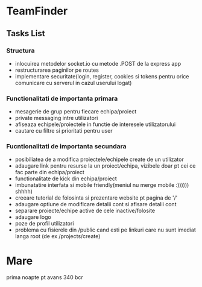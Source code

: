 # TeamFinder

## Tasks List

### Structura

- inlocuirea metodelor socket.io cu metode .POST de la express app
- restructurarea paginilor pe routes
- implementare securitate(login, register, cookies si tokens pentru orice comunicare cu serverul in cazul userului logat)

### Functionalitati de importanta primara

- mesagerie de grup pentru fiecare echipa/proiect
- private messaging intre utilizatori
- afiseaza echipele/proiectele in functie de interesele utilizatorului
- cautare cu filtre si prioritati pentru user

### Fucntionalitati de importanta secundara

- posibiliatea de a modifica proiectele/echipele create de un utilizator
- adaugare link pentru resurse la un proiect/echipa, vizibele doar pt cei ce fac parte din echipa/proiect
- functionalitate de kick din echipa/proiect
- imbunatatire interfata si mobile friendly(meniul nu merge mobile :)))))) shhhh)
- creeare tutorial de folosinta si prezentare website pt pagina de '/'
- adaugare optiune de modificare detalii cont si afisare detalii cont
- separare proiecte/echipe active de cele inactive/folosite
- adaugare logo
- poze de profil utilizatori
- problema cu fisierele din /public cand esti pe linkuri care nu sunt imediat langa root (de ex /projects/create)

# Mare
prima noapte pt avans 340 bcr